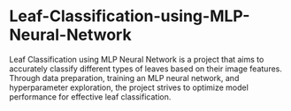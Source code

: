 # Leaf-Classification-using-MLP-Neural-Network
Leaf Classification using MLP Neural Network is a project that aims to accurately classify different types of leaves based on their image features. Through data preparation, training an MLP neural network, and hyperparameter exploration, the project strives to optimize model performance for effective leaf classification.
